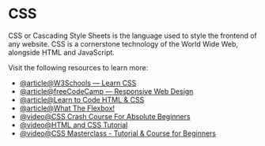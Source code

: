 # CSS

CSS or Cascading Style Sheets is the language used to style the frontend of any website. CSS is a cornerstone technology of the World Wide Web, alongside HTML and JavaScript.

Visit the following resources to learn more:

- [@article@W3Schools — Learn CSS](https://www.w3schools.com/css/)
- [@article@freeCodeCamp — Responsive Web Design](https://www.freecodecamp.org/learn/2022/responsive-web-design)
- [@article@Learn to Code HTML & CSS](https://learn.shayhowe.com/html-css/building-your-first-web-page/)
- [@article@What The Flexbox!](https://flexbox.io/)
- [@video@CSS Crash Course For Absolute Beginners](https://www.youtube.com/watch?v=yfoY53QXEnI)
- [@video@HTML and CSS Tutorial](https://www.youtube.com/watch?v=D-h8L5hgW-w)
- [@video@CSS Masterclass - Tutorial & Course for Beginners](https://www.youtube.com/watch?v=FqmB-Zj2-PA)
